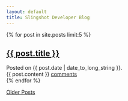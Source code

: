 ```yaml
---
layout: default
title: Slingshot Developer Blog
---
```


{% for post in site.posts limit:5 %}
<div class="post">
  <h2><a href="{{ post.url }}">{{ post.title }}</a></h2>
  <div class="posted_date">Posted on {{ post.date | date_to_long_string }}.</div>
  {{ post.content }}
  <a href="{{ post.url }}#disqus_thread">comments</a>
</div>
{% endfor %}

<a href="{{ site.root }}/archives">Older Posts</a>